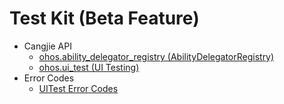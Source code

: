 # Test Kit (Beta Feature)

- Cangjie API
    - [ohos.ability_delegator_registry (AbilityDelegatorRegistry)](cj-apis-ability_delegator_registry.md)
    - [ohos.ui_test (UI Testing)](cj-apis-ui_test.md)
- Error Codes
    - [UITest Error Codes](cj-errorcode-uitest.md)